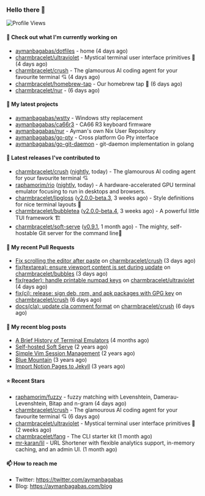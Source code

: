 ### Hello there 👋

![Profile Views](https://komarev.com/ghpvc/?username=aymanbagabas&label=PROFILE+VIEWS)

#### 👷 Check out what I'm currently working on

- [aymanbagabas/dotfiles](https://github.com/aymanbagabas/dotfiles) - home (4 days ago)
- [charmbracelet/ultraviolet](https://github.com/charmbracelet/ultraviolet) - Mystical terminal user interface primitives 🌈 (4 days ago)
- [charmbracelet/crush](https://github.com/charmbracelet/crush) - The glamourous AI coding agent for your favourite terminal 💘 (4 days ago)
- [charmbracelet/homebrew-tap](https://github.com/charmbracelet/homebrew-tap) - Our homebrew tap 🍺 (6 days ago)
- [charmbracelet/nur](https://github.com/charmbracelet/nur) -  (6 days ago)

#### 🌱 My latest projects

- [aymanbagabas/wstty](https://github.com/aymanbagabas/wstty) - Windows stty replacement
- [aymanbagabas/ca66r3](https://github.com/aymanbagabas/ca66r3) - CA66 R3 keyboard firmware
- [aymanbagabas/nur](https://github.com/aymanbagabas/nur) - Ayman&#39;s own Nix User Repository
- [aymanbagabas/go-pty](https://github.com/aymanbagabas/go-pty) - Cross platform Go Pty interface
- [aymanbagabas/go-git-daemon](https://github.com/aymanbagabas/go-git-daemon) - git-daemon implementation in golang

#### 🔭 Latest releases I've contributed to

- [charmbracelet/crush](https://github.com/charmbracelet/crush) ([nightly](https://github.com/charmbracelet/crush/releases/tag/nightly), today) - The glamourous AI coding agent for your favourite terminal 💘
- [raphamorim/rio](https://github.com/raphamorim/rio) ([nightly](https://github.com/raphamorim/rio/releases/tag/nightly), today) - A hardware-accelerated GPU terminal emulator focusing to run in desktops and browsers.
- [charmbracelet/lipgloss](https://github.com/charmbracelet/lipgloss) ([v2.0.0-beta.3](https://github.com/charmbracelet/lipgloss/releases/tag/v2.0.0-beta.3), 3 weeks ago) - Style definitions for nice terminal layouts 👄
- [charmbracelet/bubbletea](https://github.com/charmbracelet/bubbletea) ([v2.0.0-beta.4](https://github.com/charmbracelet/bubbletea/releases/tag/v2.0.0-beta.4), 3 weeks ago) - A powerful little TUI framework 🏗
- [charmbracelet/soft-serve](https://github.com/charmbracelet/soft-serve) ([v0.9.1](https://github.com/charmbracelet/soft-serve/releases/tag/v0.9.1), 1 month ago) - The mighty, self-hostable Git server for the command line🍦

#### 🔨 My recent Pull Requests

- [Fix scrolling the editor after paste](https://github.com/charmbracelet/crush/pull/466) on [charmbracelet/crush](https://github.com/charmbracelet/crush) (3 days ago)
- [fix(textarea): ensure viewport content is set during update](https://github.com/charmbracelet/bubbles/pull/822) on [charmbracelet/bubbles](https://github.com/charmbracelet/bubbles) (3 days ago)
- [fix(reader): handle printable numpad keys](https://github.com/charmbracelet/ultraviolet/pull/26) on [charmbracelet/ultraviolet](https://github.com/charmbracelet/ultraviolet) (4 days ago)
- [fix(ci): release: sign deb, rpm, and apk packages with GPG key](https://github.com/charmbracelet/crush/pull/346) on [charmbracelet/crush](https://github.com/charmbracelet/crush) (6 days ago)
- [docs(cla): update cla comment format](https://github.com/charmbracelet/crush/pull/345) on [charmbracelet/crush](https://github.com/charmbracelet/crush) (6 days ago)

#### 📜 My recent blog posts

- [A Brief History of Terminal Emulators](https://aymanbagabas.com/blog/2025/03/11/a-brief-history-of-terminal-emulators.html) (4 months ago)
- [Self-hosted Soft Serve](https://aymanbagabas.com/blog/2023/04/28/self-hosted-soft-serve.html) (2 years ago)
- [Simple Vim Session Management](https://aymanbagabas.com/blog/2023/04/13/simple-vim-session-management.html) (2 years ago)
- [Blue Mountain](https://aymanbagabas.com/blog/2022/06/02/blue-mountain.html) (3 years ago)
- [Import Notion Pages to Jekyll](https://aymanbagabas.com/blog/2022/03/29/import-notion-pages-to-jekyll.html) (3 years ago)

#### ⭐ Recent Stars

- [raphamorim/fuzzy](https://github.com/raphamorim/fuzzy) - fuzzy matching with Levenshtein, Damerau-Levenshtein, Bitap and n-gram (4 days ago)
- [charmbracelet/crush](https://github.com/charmbracelet/crush) - The glamourous AI coding agent for your favourite terminal 💘 (6 days ago)
- [charmbracelet/ultraviolet](https://github.com/charmbracelet/ultraviolet) - Mystical terminal user interface primitives 🌈 (2 weeks ago)
- [charmbracelet/fang](https://github.com/charmbracelet/fang) - The CLI starter kit (1 month ago)
- [mr-karan/lil](https://github.com/mr-karan/lil) - URL Shortener with flexible analytics support, in-memory caching, and an admin UI. (1 month ago)

#### 📫 How to reach me

- Twitter: https://twitter.com/aymanbagabas
- Blog: https://aymanbagabas.com/blog

